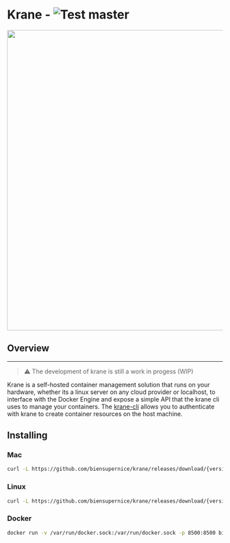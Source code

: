 # Krane - ![Test master](https://github.com/biensupernice/krane/workflows/test/badge.svg?branch=master)

<p align="center">
    <a href="https://github.com/biensupernice/krane">
        <img align="center" src="https://user-images.githubusercontent.com/21694364/89133914-371a5900-d4ee-11ea-9e7d-3ff5282c30f5.png" width="700"/>
    </a>
</p>

## Overview

---

> ⚠️ The development of krane is still a work in progess (WIP)

Krane is a self-hosted container management solution that runs on your hardware, whether its a linux server on any cloud provider or localhost, to interface with the Docker Engine and expose a simple API that the krane cli uses to manage your containers. The <a href="https://github.com/biensupernice/krane-cli">krane-cli</a> allows you to authenticate with krane to create container resources on the host machine.

## Installing

### Mac
```sh
curl -L https://github.com/biensupernice/krane/releases/download/{version}/krane_{version}_darwin_amd64.tar.gz | tar xz && chmod +x krane
```

### Linux
```sh
curl -L https://github.com/biensupernice/krane/releases/download/{version}/krane_{version}_linux_386.tar.gz| tar xz && chmod +x krane
```

### Docker
```sh
docker run -v /var/run/docker.sock:/var/run/docker.sock -p 8500:8500 biensupernice/krane
```
